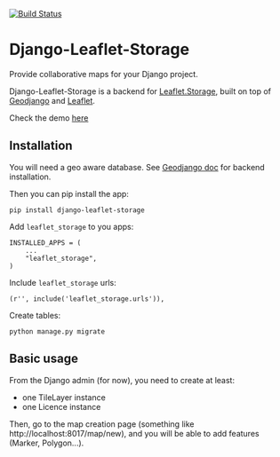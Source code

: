 [![Build Status](https://travis-ci.org/umap-project/django-leaflet-storage.svg)](https://travis-ci.org/umap-project/django-leaflet-storage)
# Django-Leaflet-Storage

Provide collaborative maps for your Django project.

Django-Leaflet-Storage is a backend for [Leaflet.Storage](https://github.com/yohanboniface/Leaflet.Storage), built on top of [Geodjango](http://geodjango.org/) and [Leaflet](http://leafletjs.com).

Check the demo [here](http://umap.fluv.io)


## Installation

You will need a geo aware database. See [Geodjango doc](https://docs.djangoproject.com/en/dev/ref/contrib/gis/install/) for backend installation.

Then you can pip install the app:

    pip install django-leaflet-storage


Add `leaflet_storage` to you apps:

    INSTALLED_APPS = (
        ...
        "leaflet_storage",
    )

Include `leaflet_storage` urls:

    (r'', include('leaflet_storage.urls')),

Create tables:

    python manage.py migrate


## Basic usage

From the Django admin (for now), you need to create at least:

- one TileLayer instance
- one Licence instance

Then, go to the map creation page (something like http://localhost:8017/map/new), and you will be able to add features (Marker, Polygon...).
